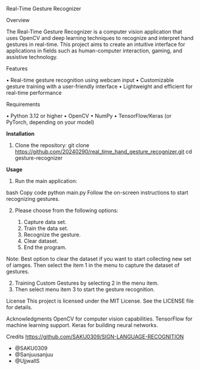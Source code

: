Real-Time Gesture Recognizer

Overview

The Real-Time Gesture Recognizer is a computer vision application that uses OpenCV and deep learning techniques to recognize and interpret hand gestures in real-time. This project aims to create an intuitive interface for applications in fields such as human-computer interaction, gaming, and assistive technology.

Features

• Real-time gesture recognition using webcam input
• Customizable gesture training with a user-friendly interface
• Lightweight and efficient for real-time performance

Requirements

• Python 3.12 or higher
• OpenCV
• NumPy
• TensorFlow/Keras (or PyTorch, depending on your model)

**Installation**

1. Clone the repository:
git clone https://github.com/20240290/real_time_hand_gesture_recognizer.git
cd gesture-recognizer

**Usage**

1. Run the main application:

bash
Copy code
python main.py
Follow the on-screen instructions to start recognizing gestures.

2. Please choose from the following options: 

    1. Capture data set. 
    2. Train the data set. 
    3. Recognize the gesture.
    4. Clear dataset.
    5. End the program.

Note: Best option to clear the dataset if you want to start collecting new set of iamges. 
      Then select the item 1 in the menu to capture the dataset of gestures.

2. Training Custom Gestures by selecting 2 in the menu item.
3. Then select menu item 3 to start the gesture recognition.

License
This project is licensed under the MIT License. See the LICENSE file for details.

Acknowledgments
OpenCV for computer vision capabilities.
TensorFlow for machine learning support.
Keras for building neural networks.

Credits
https://github.com/SAKU0309/SIGN-LANGUAGE-RECOGNITION
- @SAKU0309
- @Sanjuusanjuu
- @UjjwallS


